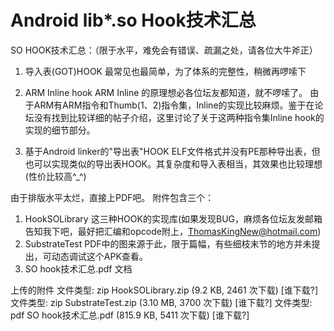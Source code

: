 # Android lib*.so Hook技术汇总

SO HOOK技术汇总：（限于水平，难免会有错误、疏漏之处，请各位大牛斧正）
1. 导入表(GOT)HOOK
    最常见也最简单，为了体系的完整性，稍微再啰嗦下    

2. ARM Inline hook
    ARM Inline 的原理想必各位坛友都知道，就不啰嗦了。 由于ARM有ARM指令和Thumb(1、2)指令集，Inline的实现比较麻烦。鉴于在论坛没有找到比较详细的帖子介绍，这里讨论了关于这两种指令集Inline hook的实现的细节部分。

3. 基于Android linker的"导出表"HOOK
   ELF文件格式并没有PE那种导出表，但也可以实现类似的导出表HOOK。其复杂度和导入表相当，其效果也比较理想(性价比较高^_^)

由于排版水平太烂，直接上PDF吧。
附件包含三个：
1. HookSOLibrary 这三种HOOK的实现库(如果发现BUG，麻烦各位坛友发邮箱告知我下吧，最好把汇编和opcode附上，ThomasKingNew@hotmail.com)
2. SubstrateTest  PDF中的图来源于此，限于篇幅，有些细枝末节的地方并未提出，可动态调试这个APK查看。
3. SO hook技术汇总.pdf 文档 

上传的附件
文件类型: zip	HookSOLibrary.zip (9.2 KB, 2461 次下载)	[谁下载?]
文件类型: zip	SubstrateTest.zip (3.10 MB, 3700 次下载)	[谁下载?]
文件类型: pdf	SO hook技术汇总.pdf (815.9 KB, 5411 次下载)	[谁下载?]

